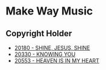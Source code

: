 # Make Way Music

## Copyright Holder

- [20180 - SHINE, JESUS, SHINE](/hymns/20180.md)
- [20330 - KNOWING YOU](/hymns/20330.md)
- [20553 - HEAVEN IS IN MY HEART](/hymns/20553.md)


